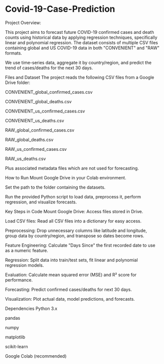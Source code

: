 # Covid-19-Case-Prediction
Project Overview: 

This project aims to forecast future COVID-19 confirmed cases and death counts using historical data by applying regression techniques, specifically linear and polynomial regression. The dataset consists of multiple CSV files containing global and US COVID-19 data in both "CONVENIENT" and "RAW" formats.

We use time-series data, aggregate it by country/region, and predict the trend of cases/deaths for the next 30 days.

Files and Dataset
The project reads the following CSV files from a Google Drive folder:

CONVENIENT_global_confirmed_cases.csv

CONVENIENT_global_deaths.csv

CONVENIENT_us_confirmed_cases.csv

CONVENIENT_us_deaths.csv

RAW_global_confirmed_cases.csv

RAW_global_deaths.csv

RAW_us_confirmed_cases.csv

RAW_us_deaths.csv

Plus associated metadata files which are not used for forecasting.

How to Run
Mount Google Drive in your Colab environment.

Set the path to the folder containing the datasets.

Run the provided Python script to load data, preprocess it, perform regression, and visualize forecasts.

Key Steps in Code
Mount Google Drive: Access files stored in Drive.

Load CSV files: Read all CSV files into a dictionary for easy access.

Preprocessing: Drop unnecessary columns like latitude and longitude, group data by country/region, and transpose so dates become rows.

Feature Engineering: Calculate "Days Since" the first recorded date to use as a numeric feature.

Regression: Split data into train/test sets, fit linear and polynomial regression models.

Evaluation: Calculate mean squared error (MSE) and R² score for performance.

Forecasting: Predict confirmed cases/deaths for next 30 days.

Visualization: Plot actual data, model predictions, and forecasts.

Dependencies
Python 3.x

pandas

numpy

matplotlib

scikit-learn

Google Colab (recommended)
